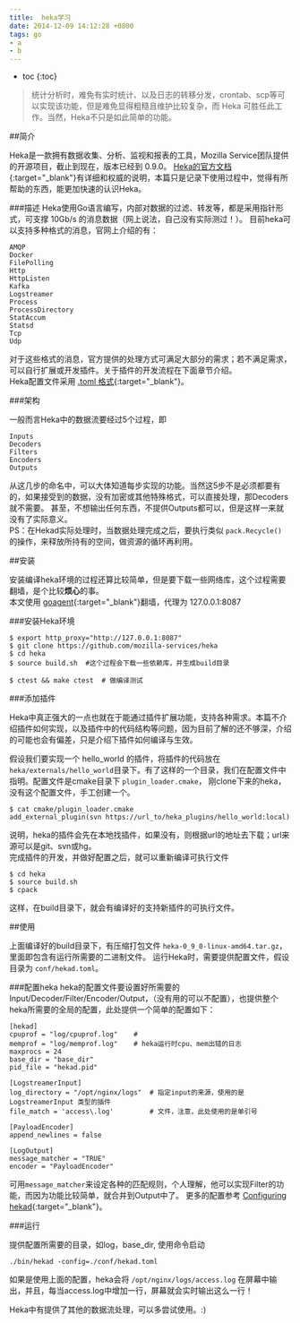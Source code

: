 ```yaml
---
title:  heka学习
date: 2014-12-09 14:12:28 +0800
tags: go
- a
- b
---
```


* toc 
{:toc}

>统计分析时，难免有实时统计、以及日志的转移分发，crontab、scp等可以实现该功能，但是难免显得粗糙且维护比较复杂，而 Heka 可胜任此工作。当然，Heka不只是如此简单的功能。

##简介

Heka是一款拥有数据收集、分析、监视和报表的工具，Mozilla Service团队提供的开源项目，截止到现在，版本已经到 0.9.0。
[Heka的官方文档](https://hekad.readthedocs.org/en/latest){:target="_blank"}有详细和权威的说明，本篇只是记录下使用过程中，觉得有所帮助的东西，能更加快速的认识Heka。

###描述
Heka使用Go语言编写，内部对数据的过滤、转发等，都是采用指针形式，可支撑 10Gb/s 的消息数据（网上说法，自己没有实际测过！）。
目前heka可以支持多种格式的消息，官网上介绍的有：

    AMQP
    Docker
    FilePolling
    Http
    HttpListen
    Kafka
    Logstreamer
    Process
    ProcessDirectory
    StatAccum
    Statsd
    Tcp
    Udp
    
对于这些格式的消息，官方提供的处理方式可满足大部分的需求；若不满足需求，可以自行扩展或开发插件。关于插件的开发流程在下面章节介绍。  
Heka配置文件采用 [.toml 格式](https://github.com/toml-lang/toml){:target="_blank"}。

###架构

一般而言Heka中的数据流要经过5个过程，即

    Inputs
    Decoders
    Filters
    Encoders
    Outputs
    
从这几步的命名中，可以大体知道每步实现的功能。当然这5步不是必须都要有的，如果接受到的数据，没有加密或其他特殊格式，可以直接处理，那Decoders就不需要。
甚至，不想输出任何东西，不提供Outputs都可以，但是这样一来就没有了实际意义。  
PS：在Hekad实际处理时，当数据处理完成之后，要执行类似 `pack.Recycle()` 的操作，来释放所持有的空间，做资源的循环再利用。

##安装

安装编译heka环境的过程还算比较简单，但是要下载一些网络库，这个过程需要翻墙，是个比较**烦心**的事。  
本文使用 [goagent](https://github.com/goagent/goagent){:target="_blank"}翻墙，代理为 127.0.0.1:8087

###安装Heka环境
    
    $ export http_proxy="http://127.0.0.1:8087"
    $ git clone https://github.com/mozilla-services/heka
    $ cd heka
    $ source build.sh  #这个过程会下载一些依赖库，并生成build目录
  
    $ ctest && make ctest  # 做编译测试
    
###添加插件 
  
Heka中真正强大的一点也就在于能通过插件扩展功能，支持各种需求。本篇不介绍插件如何实现，以及插件中的代码结构等问题，因为目前了解的还不够深，介绍的可能也会有偏差，只是介绍下插件如何编译与生效。 

假设我们要实现一个 hello_world 的插件，将插件的代码放在 `heka/externals/hello_world`目录下。有了这样的一个目录，我们在配置文件中指明。配置文件是cmake目录下 `plugin_loader.cmake`，
刚clone下来的heka，没有这个配置文件，手工创建一个。
    
    $ cat cmake/plugin_loader.cmake
    add_external_plugin(svn https://url_to/heka_plugins/hello_world:local)
    
说明，heka的插件会先在本地找插件，如果没有，则根据url的地址去下载；url来源可以是git、svn或hg。  
完成插件的开发，并做好配置之后，就可以重新编译可执行文件

    $ cd heka
    $ source build.sh
    $ cpack

这样，在build目录下，就会有编译好的支持新插件的可执行文件。 

  
##使用

上面编译好的build目录下，有压缩打包文件 `heka-0_9_0-linux-amd64.tar.gz`，里面即包含有运行所需要的二进制文件。
运行Heka时，需要提供配置文件，假设目录为 `conf/hekad.toml`。

###配置heka
heka的配置文件要设置好所需要的 Input/Decoder/Filter/Encoder/Output，（没有用的可以不配置），也提供整个heka所需要的全局的配置，此处提供一个简单的配置如下：

    [hekad]
    cpuprof = "log/cpuprof.log"    #
    memprof = "log/memprof.log"    # heka运行时cpu、mem出错的日志
    maxprocs = 24
    base_dir = "base_dir"
    pid_file = "hekad.pid"

    [LogstreamerInput]
    log_directory = "/opt/nginx/logs"  # 指定input的来源，使用的是 LogstreamerInput 类型的插件
    file_match = 'access\.log'         # 文件，注意，此处使用的是单引号

    [PayloadEncoder]
    append_newlines = false

    [LogOutput]
    message_matcher = "TRUE"
    encoder = "PayloadEncoder"

可用`message_matcher`来设定各种的匹配规则，个人理解，他可以实现Filter的功能，而因为功能比较简单，就合并到Output中了。
更多的配置参考 [Configuring hekad](https://hekad.readthedocs.org/en/latest/config/index.html){:target="_blank"}。

###运行

提供配置所需要的目录，如log，base_dir, 使用命令启动
    
    ./bin/hekad -config=./conf/hekad.toml
    
如果是使用上面的配置，heka会将 `/opt/nginx/logs/access.log` 在屏幕中输出，并且，每当access.log中增加一行，屏幕就会实时输出这么一行！

Heka中有提供了其他的数据流处理，可以多尝试使用。:)

